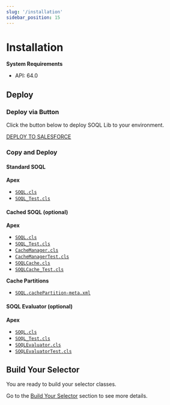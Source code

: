 ```yaml
---
slug: '/installation'
sidebar_position: 15
---
```


# Installation

**System Requirements**

- API: 64.0

## Deploy

### Deploy via Button

Click the button below to deploy SOQL Lib to your environment.

<a href="https://githubsfdeploy.herokuapp.com?owner=beyond-the-cloud-dev&repo=soql-lib&ref=main">
    DEPLOY TO SALESFORCE
</a>

### Copy and Deploy

#### Standard SOQL

**Apex**

- [`SOQL.cls`](https://github.com/beyond-the-cloud-dev/soql-lib/blob/main/force-app/main/default/classes/main/standard-soql/SOQL.cls)
- [`SOQL_Test.cls`](https://github.com/beyond-the-cloud-dev/soql-lib/blob/main/force-app/main/default/classes/main/standard-soql/SOQL_Test.cls)

#### Cached SOQL (optional)

**Apex**

- [`SOQL.cls`](https://github.com/beyond-the-cloud-dev/soql-lib/blob/main/force-app/main/default/classes/main/standard-soql/SOQL.cls)
- [`SOQL_Test.cls`](https://github.com/beyond-the-cloud-dev/soql-lib/blob/main/force-app/main/default/classes/main/standard-soql/SOQL_Test.cls)
- [`CacheManager.cls`](https://github.com/beyond-the-cloud-dev/soql-lib/blob/main/force-app/main/default/classes/main/cached-soql/CacheManager.cls)
- [`CacheManagerTest.cls`](https://github.com/beyond-the-cloud-dev/soql-lib/blob/main/force-app/main/default/classes/main/cached-soql/CacheManagerTest.cls)
- [`SOQLCache.cls`](https://github.com/beyond-the-cloud-dev/soql-lib/blob/main/force-app/main/default/classes/main/cached-soql/SOQLCache.cls)
- [`SOQLCache_Test.cls`](https://github.com/beyond-the-cloud-dev/soql-lib/blob/main/force-app/main/default/classes/main/cached-soql/SOQLCache_Test.cls)

**Cache Partitions**

- [`SOQL.cachePartition-meta.xml`](https://github.com/beyond-the-cloud-dev/soql-lib/blob/main/force-app/main/default/cachePartitions/SOQL.cachePartition-meta.xml)

#### SOQL Evaluator (optional)

**Apex**

- [`SOQL.cls`](https://github.com/beyond-the-cloud-dev/soql-lib/blob/main/force-app/main/default/classes/main/standard-soql/SOQL.cls)
- [`SOQL_Test.cls`](https://github.com/beyond-the-cloud-dev/soql-lib/blob/main/force-app/main/default/classes/main/standard-soql/SOQL_Test.cls)
- [`SOQLEvaluator.cls`](https://github.com/beyond-the-cloud-dev/soql-lib/blob/main/force-app/main/default/classes/main/soql-evaluator/SOQLEvaluator.cls)
- [`SOQLEvaluatorTest.cls`](https://github.com/beyond-the-cloud-dev/soql-lib/blob/main/force-app/main/default/classes/main/soql-evaluator/SOQLEvaluator_Test.cls)

## Build Your Selector

You are ready to build your selector classes.

Go to the [Build Your Selector](./build-your-selector.md) section to see more details.

